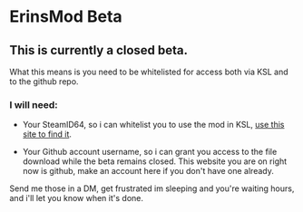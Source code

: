 # ErinsMod Beta

## This is currently a closed beta.
What this means is you need to be whitelisted for access both via KSL and to the github repo.

### I will need: 

- Your SteamID64, so i can whitelist you to use the mod in KSL, [use this site to find it](https://www.steamidfinder.com/).

- Your Github account username, so i can grant you access to the file download while the beta remains closed. This website you are on right now is github, make an account here if you don't have one already.

Send me those in a DM, get frustrated im sleeping and you're waiting hours, and i'll let you know when it's done.

